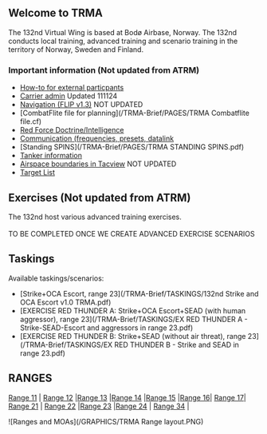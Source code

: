 ## Welcome to TRMA

The 132nd Virtual Wing is based at Bodø Airbase, Norway. The 132nd conducts local training, advanced training and scenario training in the territory of Norway, Sweden and Finland.




### Important information (Not updated from ATRM)
* [How-to for external particpants](/ATRM_Brief/Pages/External.html)  
* [Carrier admin](PAGES/Carrier.md)  Updated 111124
* [Navigation (FLIP v1.3)](https://cloud.132virtualwing.org/s/aw8dF8Cmxo2dcP2)  NOT UPDATED
* [CombatFlite file for planning](/TRMA-Brief/PAGES/TRMA Combatflite file.cf)  
* [Red Force Doctrine/Intelligence](/TRMA-Brief/INTELLIGENCE/INTELLIGENCE.html) 
* [Communication (frequencies, presets, datalink](/COMMUNICATIONS/PRESETS.md)  
* [Standing SPINS](/TRMA-Brief/PAGES/TRMA STANDING SPINS.pdf) 
* [Tanker information](/TRMA-Brief/PAGES/Tanker.html)  
* [Airspace boundaries in Tacview](https://cloud.132virtualwing.org/s/2tGEax7xEqYGAXy)  NOT UPDATED
* [Target List](/TRMA-Brief/PAGES/Targetlist.html)  


## Exercises (Not updated from ATRM)
The 132nd host various advanced training exercises. <br>
<br>
TO BE COMPLETED ONCE WE CREATE ADVANCED EXERCISE SCENARIOS 

## Taskings 
Available taskings/scenarios:  <!--- sorted by tasking type, then range -->
* [Strike+OCA Escort, range 23](/TRMA-Brief/TASKINGS/132nd Strike and OCA Escort v1.0 TRMA.pdf)
* [EXERCISE RED THUNDER A: Strike+OCA Escort+SEAD (with human aggressor), range 23](/TRMA-Brief/TASKINGS/EX RED THUNDER A - Strike-SEAD-Escort and aggressors in range 23.pdf)
* [EXERCISE RED THUNDER B: Strike+SEAD (without air threat), range 23](/TRMA-Brief/TASKINGS/EX RED THUNDER B - Strike and SEAD in range 23.pdf)


## RANGES
[Range 11](/TRMA-Brief/RANGES/Range11.html) | [Range 12](/TRMA-Brief/RANGES/Range12.html) |[Range 13](/TRMA-Brief/RANGES/Range13.html) |[Range 14](/TRMA-Brief/RANGES/Range14.html) |[Range 15](/TRMA-Brief/RANGES/Range15.html) |[Range 16](/TRMA-Brief/RANGES/Range16.html)| [Range 17](/TRMA-Brief/RANGES/Range17.html)|
[Range 21](/TRMA-Brief/RANGES/Range21.html) | [Range 22](/TRMA-Brief/RANGES/Range22.html) |[Range 23](/TRMA-Brief/RANGES/Range23.html) |[Range 24](/TRMA-Brief/RANGES/Range24.html) |
[Range 34](/TRMA-Brief/RANGES/Range34.html) |



![Ranges and MOAs](/GRAPHICS/TRMA Range layout.PNG)



